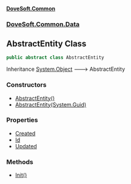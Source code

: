 #### [DoveSoft.Common](./index.md 'index')
### [DoveSoft.Common.Data](./DoveSoft-Common-Data.md 'DoveSoft.Common.Data')
## AbstractEntity Class
```csharp
public abstract class AbstractEntity
```
Inheritance [System.Object](https://docs.microsoft.com/en-us/dotnet/api/System.Object 'System.Object') &#129106; AbstractEntity  
### Constructors
- [AbstractEntity()](./DoveSoft-Common-Data-AbstractEntity-AbstractEntity().md 'DoveSoft.Common.Data.AbstractEntity.AbstractEntity()')
- [AbstractEntity(System.Guid)](./DoveSoft-Common-Data-AbstractEntity-AbstractEntity(System-Guid).md 'DoveSoft.Common.Data.AbstractEntity.AbstractEntity(System.Guid)')
### Properties
- [Created](./DoveSoft-Common-Data-AbstractEntity-Created.md 'DoveSoft.Common.Data.AbstractEntity.Created')
- [Id](./DoveSoft-Common-Data-AbstractEntity-Id.md 'DoveSoft.Common.Data.AbstractEntity.Id')
- [Updated](./DoveSoft-Common-Data-AbstractEntity-Updated.md 'DoveSoft.Common.Data.AbstractEntity.Updated')
### Methods
- [Init()](./DoveSoft-Common-Data-AbstractEntity-Init().md 'DoveSoft.Common.Data.AbstractEntity.Init()')
